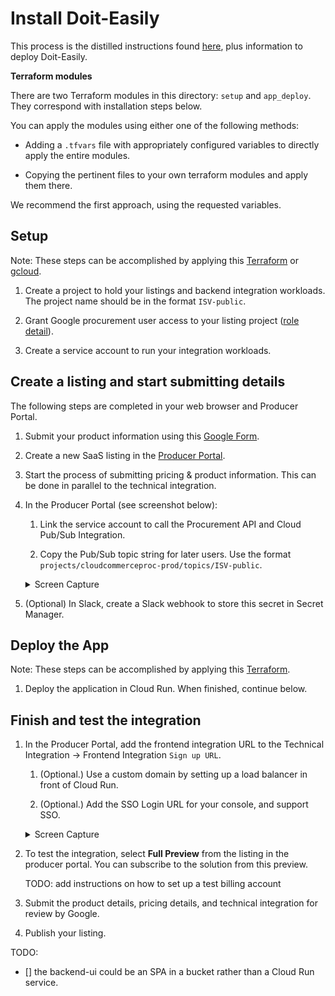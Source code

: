 # Install Doit-Easily

This process is the distilled instructions found [here][3], plus information to deploy Doit-Easily.

**Terraform modules**

There are two Terraform modules in this directory: `setup` and `app_deploy`. They correspond with installation steps below.

You can apply the modules using either one of the following methods:

- Adding a `.tfvars` file with appropriately configured variables to directly apply the entire modules.

- Copying the pertinent files to your own terraform modules and apply them there.

We recommend the first approach, using the requested variables.

## Setup

Note: These steps can be accomplished by applying this [Terraform][6] or [gcloud][7].

1. Create a project to hold your listings and backend integration workloads. The project name should be in the format `ISV-public`.

1. Grant Google procurement user access to your listing project ([role detail][9]).

1. Create a service account to run your integration workloads.

## Create a listing and start submitting details

The following steps are completed in your web browser and Producer Portal.

1. Submit your product information using this [Google Form][1].

1. Create a new SaaS listing in the [Producer Portal][2]. 

1. Start the process of submitting pricing & product information. This can be done in parallel to the technical integration.  

1. In the Producer Portal (see screenshot below):

   1. Link the service account to call the Procurement API and Cloud Pub/Sub Integration.

   1. Copy the Pub/Sub topic string for later users.
       Use the format `projects/cloudcommerceproc-prod/topics/ISV-public`.

   <details>
   <summary>Screen Capture</summary>
   ![Diagram](../img/proc-api-screen-cap.png)
   </details>

1. (Optional) In Slack, create a Slack webhook to store this secret in Secret Manager.

## Deploy the App

Note: These steps can be accomplished by applying this [Terraform][8].

1. Deploy the application in Cloud Run. When finished, continue below.

## Finish and test the integration

1. In the Producer Portal, add the frontend integration URL to the Technical Integration -> Frontend Integration `Sign up URL`.

     1. (Optional.) Use a custom domain by setting up a load balancer in front of Cloud Run.

     2. (Optional.) Add the SSO Login URL for your console, and support SSO.

   <details>
   <summary>Screen Capture</summary>
   ![Diagram](../img/proc-url-screen-cap.png)
   </details>  

1. To test the integration, select **Full Preview** from the listing in the producer portal. You can subscribe to the solution from this preview.

    TODO: add instructions on how to set up a test billing account

1. Submit the product details, pricing details, and technical integration for review by Google.

1. Publish your listing.

TODO:
- [] the backend-ui could be an SPA in a bucket rather than a Cloud Run service.

[1]: https://docs.google.com/forms/d/e/1FAIpQLSfddn4mwKnqtLNQ-m7IgRZ-bgTz4BOsrEDWCf3XBjc_ogKNnA/viewform
[2]: https://console.cloud.google.com/producer-portal
[3]: https://cloud.google.com/marketplace/docs/partners/integrated-saas#checklist
[4]: install-gke.md
[5]: install-cloudrun.md
[6]: terraform/setup
[7]: gcloud/setup
[8]: terraform/app_deploy
[9]: terraform/setup/iam.tf
